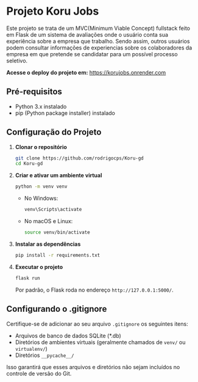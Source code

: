 # Projeto Koru Jobs

Este projeto se trata de um MVC(Minimum Viable Concept) fullstack feito em Flask de um sistema de avaliações onde o usuário conta sua experiência sobre a empresa que trabalho. Sendo assim, outros usuários podem consultar informações de experiencias sobre os colaboradores da empresa em que pretende se candidatar para um possível processo seletivo.

**Acesse o deploy do projeto em:** <https://korujobs.onrender.com>

## Pré-requisitos

- Python 3.x instalado
- pip (Python package installer) instalado

## Configuração do Projeto

1. **Clonar o repositório**

   ```bash
   git clone https://github.com/rodrigocps/Koru-gd
   cd Koru-gd
   ```

2. **Criar e ativar um ambiente virtual**

   ```bash
   python -m venv venv
   ```

   - No Windows:
     ```bash
     venv\Scripts\activate
     ```
   - No macOS e Linux:
     ```bash
     source venv/bin/activate
     ```

3. **Instalar as dependências**

   ```bash
   pip install -r requirements.txt
   ```

4. **Executar o projeto**

   ```bash
   flask run
   ```

   Por padrão, o Flask roda no endereço `http://127.0.0.1:5000/`.

## Configurando o .gitignore

Certifique-se de adicionar ao seu arquivo `.gitignore` os seguintes itens:

- Arquivos de banco de dados SQLite (*.db)
- Diretórios de ambientes virtuais (geralmente chamados de `venv/` ou `virtualenv/`)
- Diretórios `__pycache__/`

Isso garantirá que esses arquivos e diretórios não sejam incluídos no controle de versão do Git.
```
